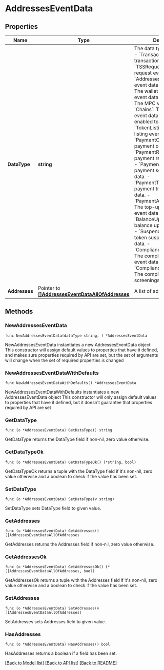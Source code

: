 # AddressesEventData

## Properties

Name | Type | Description | Notes
------------ | ------------- | ------------- | -------------
**DataType** | **string** |  The data type of the event. - &#x60;Transaction&#x60;: The transaction event data. - &#x60;TSSRequest&#x60;: The TSS request event data. - &#x60;Addresses&#x60;: The addresses event data. - &#x60;WalletInfo&#x60;: The wallet information event data. - &#x60;MPCVault&#x60;: The MPC vault event data. - &#x60;Chains&#x60;: The enabled chain event data. - &#x60;Tokens&#x60;: The enabled token event data. - &#x60;TokenListing&#x60;: The token listing event data.        - &#x60;PaymentOrder&#x60;: The payment order event data. - &#x60;PaymentRefund&#x60;: The payment refund event data. - &#x60;PaymentSettlement&#x60;: The payment settlement event data. - &#x60;PaymentTransaction&#x60;: The payment transaction event data. - &#x60;PaymentAddressUpdate&#x60;: The top-up address update event data. - &#x60;BalanceUpdateInfo&#x60;: The balance update event data. - &#x60;SuspendedToken&#x60;: The token suspension event data. - &#x60;ComplianceDisposition&#x60;: The compliance disposition event data. - &#x60;ComplianceKytScreenings&#x60;: The compliance KYT screenings event data. | 
**Addresses** | Pointer to [**[]AddressesEventDataAllOfAddresses**](AddressesEventDataAllOfAddresses.md) | A list of addresses. | [optional] 

## Methods

### NewAddressesEventData

`func NewAddressesEventData(dataType string, ) *AddressesEventData`

NewAddressesEventData instantiates a new AddressesEventData object
This constructor will assign default values to properties that have it defined,
and makes sure properties required by API are set, but the set of arguments
will change when the set of required properties is changed

### NewAddressesEventDataWithDefaults

`func NewAddressesEventDataWithDefaults() *AddressesEventData`

NewAddressesEventDataWithDefaults instantiates a new AddressesEventData object
This constructor will only assign default values to properties that have it defined,
but it doesn't guarantee that properties required by API are set

### GetDataType

`func (o *AddressesEventData) GetDataType() string`

GetDataType returns the DataType field if non-nil, zero value otherwise.

### GetDataTypeOk

`func (o *AddressesEventData) GetDataTypeOk() (*string, bool)`

GetDataTypeOk returns a tuple with the DataType field if it's non-nil, zero value otherwise
and a boolean to check if the value has been set.

### SetDataType

`func (o *AddressesEventData) SetDataType(v string)`

SetDataType sets DataType field to given value.


### GetAddresses

`func (o *AddressesEventData) GetAddresses() []AddressesEventDataAllOfAddresses`

GetAddresses returns the Addresses field if non-nil, zero value otherwise.

### GetAddressesOk

`func (o *AddressesEventData) GetAddressesOk() (*[]AddressesEventDataAllOfAddresses, bool)`

GetAddressesOk returns a tuple with the Addresses field if it's non-nil, zero value otherwise
and a boolean to check if the value has been set.

### SetAddresses

`func (o *AddressesEventData) SetAddresses(v []AddressesEventDataAllOfAddresses)`

SetAddresses sets Addresses field to given value.

### HasAddresses

`func (o *AddressesEventData) HasAddresses() bool`

HasAddresses returns a boolean if a field has been set.


[[Back to Model list]](../README.md#documentation-for-models) [[Back to API list]](../README.md#documentation-for-api-endpoints) [[Back to README]](../README.md)


